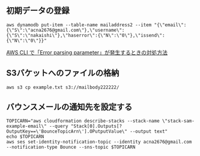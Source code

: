 ## 初期データの登録
```
aws dynamodb put-item --table-name mailaddress2 --item "{\"email\":{\"S\":\"acna2676@gmail.com\"},\"username\":{\"S\":\"nakaishi\"},\"haserror\":{\"N\":\"0\"},\"issend\":{\"N\":\"0\"}}"
```
[AWS CLI で「Error parsing parameter」が発生するときの対処方法](https://dev.classmethod.jp/articles/tsnote-how-to-deal-with-error-parsing-paramete-that-occurs-in-aws-cli/)

## S3バケットへのファイルの格納
```
aws s3 cp example.txt s3://mailbody222222/
```


## バウンスメールの通知先を設定する
```
TOPICARN="aws cloudformation describe-stacks --stack-name \"stack-sam-example-email\" --query "Stack[0].Outputs[?OutputKey==\'BounceTopicArn\'].OPutputValue\" --output text"
echo $TOPICARN
aws ses set-identity-notification-topic --identity acna2676@gmail.com --notification-type Bounce --sns-topic $TOPICARN
```
